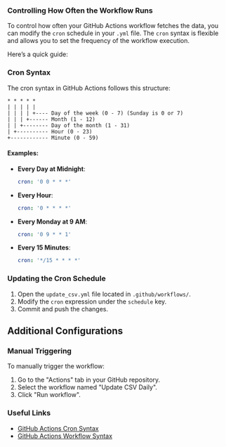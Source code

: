### Controlling How Often the Workflow Runs

To control how often your GitHub Actions workflow fetches the data, you can modify the `cron` schedule in your `.yml` file. The `cron` syntax is flexible and allows you to set the frequency of the workflow execution.

Here’s a quick guide:

### **Cron Syntax**
The cron syntax in GitHub Actions follows this structure:

```plaintext
* * * * *
| | | | |
| | | | +---- Day of the week (0 - 7) (Sunday is 0 or 7)
| | | +------ Month (1 - 12)
| | +-------- Day of the month (1 - 31)
| +---------- Hour (0 - 23)
+------------ Minute (0 - 59)
```

#### Examples:
- **Every Day at Midnight**:
  ```yaml
  cron: '0 0 * * *'
  ```
- **Every Hour**:
  ```yaml
  cron: '0 * * * *'
  ```
- **Every Monday at 9 AM**:
  ```yaml
  cron: '0 9 * * 1'
  ```
- **Every 15 Minutes**:
  ```yaml
  cron: '*/15 * * * *'
  ```

### Updating the Cron Schedule
1. Open the `update_csv.yml` file located in `.github/workflows/`.
2. Modify the `cron` expression under the `schedule` key.
3. Commit and push the changes.

## Additional Configurations

### Manual Triggering

To manually trigger the workflow:
1. Go to the "Actions" tab in your GitHub repository.
2. Select the workflow named "Update CSV Daily".
3. Click "Run workflow".

### Useful Links
- [GitHub Actions Cron Syntax](https://docs.github.com/en/actions/using-workflows/events-that-trigger-workflows#scheduled-events)
- [GitHub Actions Workflow Syntax](https://docs.github.com/en/actions/using-workflows/workflow-syntax-for-github-actions)
